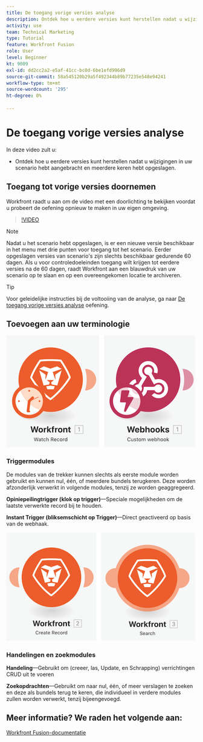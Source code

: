 ```yaml
---
title: De toegang vorige versies analyse
description: Ontdek hoe u eerdere versies kunt herstellen nadat u wijzigingen in uw scenario hebt aangebracht en deze hebt opgeslagen in [!DNL Adobe Workfront Fusion].
activity: use
team: Technical Marketing
type: Tutorial
feature: Workfront Fusion
role: User
level: Beginner
kt: 9009
exl-id: dd2cc2a2-e5af-41cc-bc0d-6be1efd996d9
source-git-commit: 58a545120b29a5f492344b89b77235e548e94241
workflow-type: tm+mt
source-wordcount: '295'
ht-degree: 0%

---
```


# De toegang vorige versies analyse

In deze video zult u:

* Ontdek hoe u eerdere versies kunt herstellen nadat u wijzigingen in uw scenario hebt aangebracht en meerdere keren hebt opgeslagen.

## Toegang tot vorige versies doornemen

Workfront raadt u aan om de video met een doorlichting te bekijken voordat u probeert de oefening opnieuw te maken in uw eigen omgeving.

>[!VIDEO](https://video.tv.adobe.com/v/335268/?quality=12)

>[!NOTE]
>
>Nadat u het scenario hebt opgeslagen, is er een nieuwe versie beschikbaar in het menu met drie punten voor toegang tot het scenario. Eerder opgeslagen versies van scenario&#39;s zijn slechts beschikbaar gedurende 60 dagen. Als u voor controledoeleinden toegang wilt krijgen tot eerdere versies na de 60 dagen, raadt Workfront aan een blauwdruk van uw scenario op te slaan en op een overeengekomen locatie te archiveren.

>[!TIP]
>
>Voor geleidelijke instructies bij de voltooiing van de analyse, ga naar [De toegang vorige versies analyse](https://experienceleague.adobe.com/docs/workfront-learn/tutorials-workfront/fusion/exercises/access-previous-versions.html?lang=en) oefening.

## Toevoegen aan uw terminologie

![Een afbeelding van een controlerecord en een aangepaste webhamodule](assets/understand-the-basics-3.png)

### Triggermodules

De modules van de trekker kunnen slechts als eerste module worden gebruikt en kunnen nul, één, of meerdere bundels terugkeren. Deze worden afzonderlijk verwerkt in volgende modules, tenzij ze worden geaggregeerd.

**Opiniepeilingtrigger (klok op trigger)**—Speciale mogelijkheden om de laatste verwerkte record bij te houden.

**Instant Trigger (bliksemschicht op Trigger)**—Direct geactiveerd op basis van de webhaak.

![Een afbeelding van een record en een zoekmodule maken](assets/understand-the-basics-4.png)

### Handelingen en zoekmodules

**Handeling**—Gebruikt om (creeer, las, Update, en Schrapping) verrichtingen CRUD uit te voeren

**Zoekopdrachten**—Gebruikt om naar nul, één, of meer verslagen te zoeken en deze als bundels terug te keren, die individueel in verdere modules zullen worden verwerkt, tenzij bijeengevoegd.

## Meer informatie? We raden het volgende aan:

[Workfront Fusion-documentatie](https://experienceleague.adobe.com/docs/workfront/using/adobe-workfront-fusion/workfront-fusion-2.html?lang=en)
